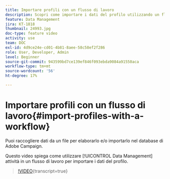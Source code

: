```yaml
---
title: Importare profili con un flusso di lavoro
description: Scopri come importare i dati del profilo utilizzando un flusso di lavoro.
feature: Data Management
jira: KT-1818
thumbnail: 24993.jpg
doc-type: feature video
activity: use
team: DOC
exl-id: 4d9ce24e-cd01-4b81-8aee-58c58ef2f286
role: User, Developer, Admin
level: Beginner
source-git-commit: 943599bd7ce139ef846f093ebda9084a91550aca
workflow-type: tm+mt
source-wordcount: '56'
ht-degree: 17%

---
```


# Importare profili con un flusso di lavoro{#import-profiles-with-a-workflow}

Puoi raccogliere dati da un file per elaborarlo e/o importarlo nel database di Adobe Campaign.

Questo video spiega come utilizzare [!UICONTROL Data Management] attività in un flusso di lavoro per importare i dati del profilo.

>[!VIDEO](https://video.tv.adobe.com/v/24993?learn=on){transcript=true}

